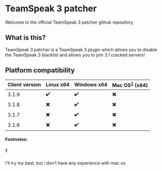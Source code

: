 # TeamSpeak 3 patcher
Welcome to the official TeamSpeak 3 patcher github repository

## What is this?
TeamSpeak 3 patcher is a TeamSpeak 3 plugin which allows you to disable the TeamSpeak 3 blacklist and allows you to join 3.1 cracked servers!

## Platform compatibility

| Client version | Linux x64 | Windows x64 | Mac OS<sup id="a1">[1](#Mac-OS)</sup> (x64) |
| --- | --- | --- | --- |
| 3.1.9 | :heavy_check_mark: | :heavy_check_mark: | :heavy_multiplication_x: |
| 3.1.8 | :heavy_multiplication_x: | :heavy_check_mark: | :heavy_multiplication_x: |
| 3.1.7 | :heavy_multiplication_x: | :heavy_check_mark: | :heavy_multiplication_x: |
| 3.1.6 | :heavy_multiplication_x: | :heavy_check_mark: | :heavy_multiplication_x: |

#### Footnotes:
##### 1
I'll try my best, but i don't have any experience with mac os